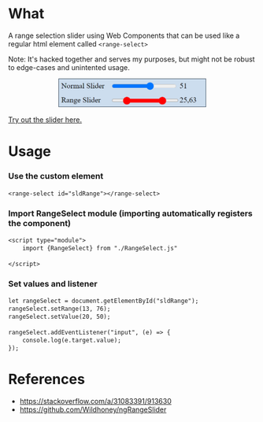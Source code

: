 
# What

A range selection slider using Web Components that can be used like a regular html element called ```<range-select>```

Note: It's hacked together and serves my purposes, but might not be robust to edge-cases and unintented usage.


<p align="center">
	<img src="./slider.png" width="300px">
</p>

[Try out the slider here.](https://potree.org/permanent/RangeSelect/)

# Usage

### Use the custom <range-select> element 

	<range-select id="sldRange"></range-select>


### Import RangeSelect module (importing automatically registers the component)

	<script type="module">
		import {RangeSelect} from "./RangeSelect.js"

	</script>


### Set values and listener

	let rangeSelect = document.getElementById("sldRange");
	rangeSelect.setRange(13, 76);
	rangeSelect.setValue(20, 50);

	rangeSelect.addEventListener("input", (e) => {
		console.log(e.target.value);
	});

# References

* https://stackoverflow.com/a/31083391/913630
* https://github.com/Wildhoney/ngRangeSlider